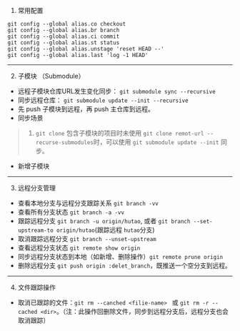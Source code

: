 1. 常用配置

```
git config --global alias.co checkout
git config --global alias.br branch
git config --global alias.ci commit
git config --global alias.st status
git config --global alias.unstage 'reset HEAD --'
git config --global alias.last 'log -1 HEAD'

```

---

2. 子模块 （Submodule）
- 远程子模块仓库URL发生变化同步： `git submodule sync --recursive`
- 同步远程仓库： `git submodule update --init --recursive`
- 先 push 子模块到远程，再 push 主仓库到远程。
- 同步场景
> 1. `git clone` 包含子模块的项目时未使用 `git clone remot-url --recurse-submodules`时，可以使用 `git submodule update --init` 同步。

- 新增子模块

---

3. 远程分支管理
- 查看本地分支与远程分支跟踪关系 `git branch -vv`
- 查看所有分支状态 `git branch -a -vv`
- 跟踪远程分支 `git branch -u origin/hutao`, 或者 `git branch --set-upstream-to origin/hutao`(跟踪远程 `hutao`分支)
- 取消跟踪远程分支 `git branch --unset-upstream`
- 查看远程分支状态 `git remote show origin`
- 同步远程分支状态到本地（如新增、删除操作）`git remote prune origin`
- 删除远程分支 `git push origin :delet_branch`，既推送一个空分支到远程。

---

4. 文件跟踪操作
- 取消已跟踪的文件：`git rm --canched <filie-name> ` 或 `git rm -r --cached <dir>`。（注：此操作回删除文件，同步到远程分支后，远程分支也会取消跟踪）



